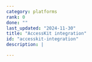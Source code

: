```yaml
---
category: platforms
rank: 0
done: ""
last_updated: "2024-11-30"
title: "AccessKit integration"
id: "accesskit-integration"
description: |

---
```

